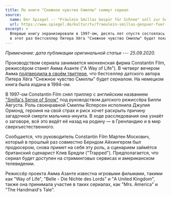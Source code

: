 ```yaml
---
title: По книге "Снежное чувство Смиллы" снимут сериал
source:
  name: Der Spiegel -- "Fräulein Smillas Gespür für Schnee" soll zur Serie werden
  url: https://www.spiegel.de/kultur/tv/fraeulein-smillas-gespuer-fuer-schnee-soll-zur-serie-werden-a-55ba0ea3-9e3e-49e3-8a11-cd36c1e858c6
excerpt: >
  Впервые книгу экранизировали в 1997-ом, десять лет спустя состоялась постановка в гамбургском театре Thalia,
  в этот раз бестселлер Питера Хёга "Снежное чувство Смиллы" будет показан в формате сериала.
---
```


_Примечание: дата публикации оригинальной статьи --- 25.09.2020._

Производством сериала занимается мюнхенская фирма Constantin Film, режиссёром станет Амма Азанте ("A Way of Life").
В четверг вечером Амма [подтвердила в своём твиттере](https://twitter.com/AmmaAsante/status/1309193896958849025),
что бестселлер датского автора Питера Хёга "Снежное чувство Смиллы" будет сериалом.
На немецком книга была издана в 1994-ом.

В 1997-ом Constantin Film снял триллер с английским названием ["Smilla's Sense of Snow"](https://www.kinopoisk.ru/film/4677/)
под руководством датского режиссёра Билли Августа.
Роль своенравной Смиллы Ясперсен исполнила Джулия Ормонд,
героиня на свой страх и риск хочет раскрыть причину загадочной смерти мальчика-инуита.
В ходе расследования она узнаёт о заговоре,
всё это ведёт её назад на родину — в Гренландию и в мир сверхъестественного.

Cообщается, что руководитель Constantin Film Мартен Москович,
который в прошлый раз совместно Берндом Айхингером был продюсером,
снова примет на себя эту роль, а сценарием займётся британский сценарист Клив Бредли ("Trapped").
Предполагается, что сериал будет доступен на стриминговых сервисах и американском телевидении.

Режиссёр проекта Амма Азанте известна игровыми фильмами, такими как "Way of Life",
"Belle - Die Nichte des Lords" и "A United Kingdom",
также она принимала участие в таких сериалах, как "Mrs. America" и "The Handmaid's Tale".
